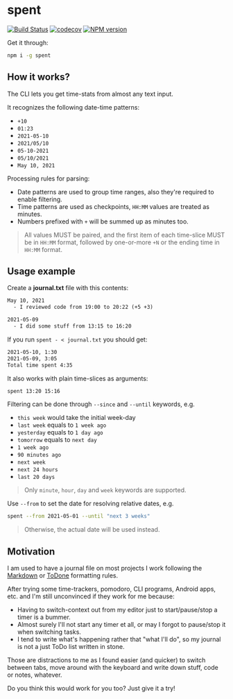 # spent

[![Build Status](https://github.com/pateketrueke/spent/workflows/build/badge.svg)](https://github.com/pateketrueke/spent/actions)
[![codecov](https://codecov.io/gh/pateketrueke/spent/branch/master/graph/badge.svg)](https://codecov.io/gh/pateketrueke/spent)
[![NPM version](https://badge.fury.io/js/spent.svg)](http://badge.fury.io/js/spent)

Get it through:

```bash
npm i -g spent
```

## How it works?

The CLI lets you get time-stats from almost any text input.

It recognizes the following date-time patterns:

- `+10`
- `01:23`
- `2021-05-10`
- `2021/05/10`
- `05-10-2021`
- `05/10/2021`
- `May 10, 2021`

Processing rules for parsing:

- Date patterns are used to group time ranges, also they're required to enable filtering.
- Time patterns are used as checkpoints, `HH:MM` values are treated as minutes.
- Numbers prefixed with `+` will be summed up as minutes too.

> All values MUST be paired, and the first item of each time-slice MUST be in `HH:MM` format, followed by one-or-more `+N` or the ending time in `HH:MM` format.

## Usage example

Create a **journal.txt** file with this contents:

```txt
May 10, 2021
  - I reviewed code from 19:00 to 20:22 (+5 +3)

2021-05-09
  - I did some stuff from 13:15 to 16:20
```

If you run `spent - < journal.txt` you should get:

```txt
2021-05-10, 1:30
2021-05-09, 3:05
Total time spent 4:35
```

It also works with plain time-slices as arguments:

```bash
spent 13:20 15:16
```

Filtering can be done through `--since` and `--until` keywords, e.g.

- `this week` would take the initial week-day
- `last week` equals to `1 week ago`
- `yesterday` equals to `1 day ago`
- `tomorrow` equals to `next day`
- `1 week ago`
- `90 minutes ago`
- `next week`
- `next 24 hours`
- `last 20 days`

> Only `minute`, `hour`, `day` and `week` keywords are supported.

Use `--from` to set the date for resolving relative dates, e.g.

```bash
spent --from 2021-05-01 --until "next 3 weeks"
```

> Otherwise, the actual date will be used instead.

## Motivation

I am used to have a journal file on most projects I work following the [Markdown](https://daringfireball.net/projects/markdown/syntax) or [ToDone](https://packagecontrol.io/packages/ToDone) formatting rules.

After trying some time-trackers, pomodoro, CLI programs, Android apps, etc. and I'm still unconvinced if they work for me because:

- Having to switch-context out from my editor just to start/pause/stop a timer is a bummer.
- Almost surely I'll not start any timer et all, or may I forgot to pause/stop it when switching tasks.
- I tend to write what's happening rather that "what I'll do", so my journal is not a just ToDo list written in stone.

Those are distractions to me as I found easier (and quicker) to switch between tabs, move around with the keyboard and write down stuff, code or notes, whatever.

Do you think this would work for you too? Just give it a try!
